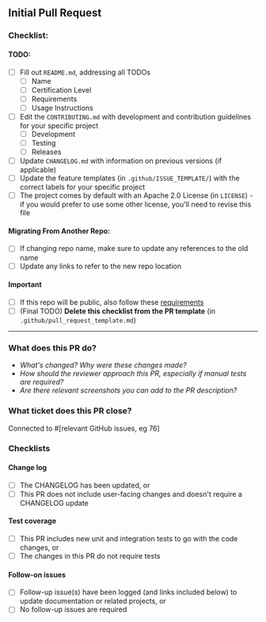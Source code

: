 ## Initial Pull Request

### Checklist:

#### TODO:
- [ ] Fill out `README.md`, addressing all TODOs
  - [ ] Name
  - [ ] Certification Level
  - [ ] Requirements
  - [ ] Usage Instructions
- [ ] Edit the `CONTRIBUTING.md` with development and contribution guidelines for your specific
      project
  - [ ] Development
  - [ ] Testing
  - [ ] Releases
- [ ] Update `CHANGELOG.md` with information on previous versions (if applicable)
- [ ] Update the feature templates (in `.github/ISSUE_TEMPLATE/`) with the correct labels
      for your specific project
- [ ] The project comes by default with an Apache 2.0 License (in `LICENSE`) - if you would
      prefer to use some other license, you'll need to revise this file

#### Migrating From Another Repo:
- [ ] If changing repo name, make sure to update any references to the old name
- [ ] Update any links to refer to the new repo location

#### Important
- [ ] If this repo will be public, also follow these [requirements](https://github.com/cyberark/employee-guidelines/blob/master/guidelines/public_repos_checklist.md)
- [ ] (Final TODO) **Delete this checklist from the PR template** (in `.github/pull_request_template.md`)
  
---

### What does this PR do?
- _What's changed? Why were these changes made?_
- _How should the reviewer approach this PR, especially if manual tests are required?_
- _Are there relevant screenshots you can add to the PR description?_

### What ticket does this PR close?
Connected to #[relevant GitHub issues, eg 76]

### Checklists

#### Change log
- [ ] The CHANGELOG has been updated, or
- [ ] This PR does not include user-facing changes and doesn't require a CHANGELOG update

#### Test coverage
- [ ] This PR includes new unit and integration tests to go with the code changes, or
- [ ] The changes in this PR do not require tests

#### Follow-on issues
- [ ] Follow-up issue(s) have been logged (and links included below) to update documentation or related projects, or
- [ ] No follow-up issues are required
